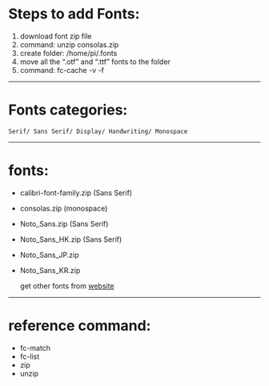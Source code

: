 # Steps to add Fonts:
1. download font zip file
2. command: unzip consolas.zip
3. create folder: /home/pi/.fonts
4. move all the “.otf” and “.ttf” fonts to the folder
5. command: fc-cache -v -f
----
# Fonts categories:
    Serif/ Sans Serif/ Display/ Handwriting/ Monospace
----
# fonts:
+ calibri-font-family.zip (Sans Serif)
+ consolas.zip (monospace)
+ Noto_Sans.zip (Sans Serif)
+ Noto_Sans_HK.zip (Sans Serif)
+ Noto_Sans_JP.zip
+ Noto_Sans_KR.zip

    get other fonts from [website](https://fonts.google.com/)
----
# reference command:
* fc-match
* fc-list
* zip
* unzip

